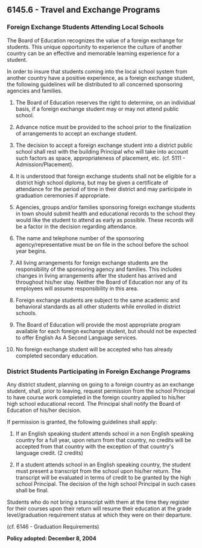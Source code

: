 ## 6145.6 - Travel and Exchange Programs

### Foreign Exchange Students Attending Local Schools

The Board of Education recognizes the value of a foreign exchange for students.  This unique opportunity to experience the culture of another country can be an effective and memorable learning experience for a student.

In order to insure that students coming into the local school system from another country have a positive experience, as a foreign exchange student, the following guidelines will be distributed to all concerned sponsoring agencies and families.

1.  The Board of Education reserves the right to determine, on an individual basis, if a foreign exchange student may or may not attend public school.

2.  Advance notice must be provided to the school prior to the finalization of arrangements to accept an exchange student.

3.  The decision to accept a foreign exchange student into a district public school shall rest with the building Principal who will take into account such factors as space, appropriateness of placement, etc. (cf. 5111 - Admission/Placement).

4.  It is understood that foreign exchange students shall not be eligible for a district high school diploma, but may be given a certificate of attendance for the period of time in their district and may participate in graduation ceremonies if appropriate.

5.  Agencies, groups and/or families sponsoring foreign exchange students in town should submit health and educational records to the school they would like the student to attend as early as possible.  These records will be a factor in the decision regarding attendance.

6.  The name and telephone number of the sponsoring agency/representative must be on file in the school before the school year begins.

7.  All living arrangements for foreign exchange students are the responsibility of the sponsoring agency and families.  This includes changes in living arrangements after the student has arrived and throughout his/her stay.  Neither the Board of Education nor any of its employees will assume responsibility in this area.

8.  Foreign exchange students are subject to the same academic and behavioral standards as all other students while enrolled in district schools.

9.  The Board of Education will provide the most appropriate program available for each foreign exchange student, but should not be expected to offer English As A Second Language services.

10.  No foreign exchange student will be accepted who has already completed secondary education.

### District Students Participating in Foreign Exchange Programs

Any district student, planning on going to a foreign country as an exchange student, shall, prior to leaving, request permission from the school Principal to have course work completed in the foreign country applied to his/her high school educational record.  The Principal shall notify the Board of Education of his/her decision.

If permission is granted, the following guidelines shall apply:

1.  If an English speaking student attends school in a non English speaking country for a full year, upon return from that country, no credits will be accepted from that country with the exception of that country's language credit. (2 credits)

2.  If a student attends school in an English speaking country, the student must present a transcript from the school upon his/her return. The transcript will be evaluated in terms of credit to be granted by the high school Principal. The decision of the high school Principal in such cases shall be final.

  Students who do not bring a transcript with them at the time they register for their courses upon their return will resume their education at the grade level/graduation requirement status at which they were on their departure.

(cf. 6146 - Graduation Requirements)

**Policy adopted:  December 8, 2004**

